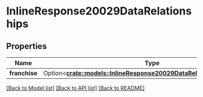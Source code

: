 # InlineResponse20029DataRelationships

## Properties

Name | Type | Description | Notes
------------ | ------------- | ------------- | -------------
**franchise** | Option<[**crate::models::InlineResponse20029DataRelationshipsFranchise**](inline_response_200_29_data_relationships_franchise.md)> |  | [optional]

[[Back to Model list]](../README.md#documentation-for-models) [[Back to API list]](../README.md#documentation-for-api-endpoints) [[Back to README]](../README.md)


